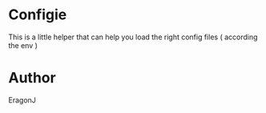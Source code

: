 # Configie
This is a little helper that can help you load the right config files ( according the env )

# Author
EragonJ
